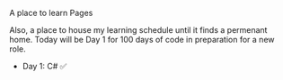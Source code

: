 A place to learn Pages

Also, a place to house my learning schedule until it finds a permenant home. Today will be Day 1 for 100 days of code in preparation for a new role.
- Day 1: C# ✅ 

